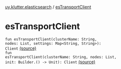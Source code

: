 [uy.klutter.elasticsearch](index.md) / [esTransportClient](.)


# esTransportClient
<code>fun esTransportClient(clusterName: String, nodes: List<TransportAddress>, settings: Map<String, String>): Client</code> [(source)](https://github.com/kohesive/klutter/blob/master/elasticsearch-jdk7/src/main/kotlin/uy/klutter/elasticsearch/Client.kt#L58)<br/><code>fun esTransportClient(clusterName: String, nodes: List<TransportAddress>, init: Builder.() -> Unit): Client</code> [(source)](https://github.com/kohesive/klutter/blob/master/elasticsearch-jdk7/src/main/kotlin/uy/klutter/elasticsearch/Client.kt#L66)<br/>

